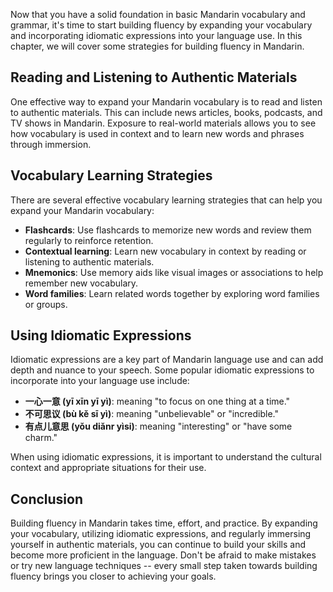 
Now that you have a solid foundation in basic Mandarin vocabulary and grammar, it's time to start building fluency by expanding your vocabulary and incorporating idiomatic expressions into your language use. In this chapter, we will cover some strategies for building fluency in Mandarin.

Reading and Listening to Authentic Materials
--------------------------------------------

One effective way to expand your Mandarin vocabulary is to read and listen to authentic materials. This can include news articles, books, podcasts, and TV shows in Mandarin. Exposure to real-world materials allows you to see how vocabulary is used in context and to learn new words and phrases through immersion.

Vocabulary Learning Strategies
------------------------------

There are several effective vocabulary learning strategies that can help you expand your Mandarin vocabulary:

* **Flashcards**: Use flashcards to memorize new words and review them regularly to reinforce retention.
* **Contextual learning**: Learn new vocabulary in context by reading or listening to authentic materials.
* **Mnemonics**: Use memory aids like visual images or associations to help remember new vocabulary.
* **Word families**: Learn related words together by exploring word families or groups.

Using Idiomatic Expressions
---------------------------

Idiomatic expressions are a key part of Mandarin language use and can add depth and nuance to your speech. Some popular idiomatic expressions to incorporate into your language use include:

* **一心一意 (yī xīn yī yì)**: meaning "to focus on one thing at a time."
* **不可思议 (bù kě sī yì)**: meaning "unbelievable" or "incredible."
* **有点儿意思 (yǒu diǎnr yìsi)**: meaning "interesting" or "have some charm."

When using idiomatic expressions, it is important to understand the cultural context and appropriate situations for their use.

Conclusion
----------

Building fluency in Mandarin takes time, effort, and practice. By expanding your vocabulary, utilizing idiomatic expressions, and regularly immersing yourself in authentic materials, you can continue to build your skills and become more proficient in the language. Don't be afraid to make mistakes or try new language techniques -- every small step taken towards building fluency brings you closer to achieving your goals.
